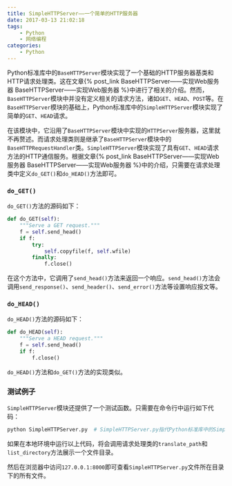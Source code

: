 ```yaml
---
title: SimpleHTTPServer——一个简单的HTTP服务器
date: 2017-03-13 21:02:18
tags:
    - Python
    - 网络编程
categories:
    - Python
---
```



Python标准库中的`BaseHTTPServer`模块实现了一个基础的HTTP服务器基类和HTTP请求处理类。这在文章{% post_link BaseHTTPServer——实现Web服务器 BaseHTTPServer——实现Web服务器 %}中进行了相关的介绍。然而，`BaseHTTPServer`模块中并没有定义相关的请求方法，诸如`GET`、`HEAD`、`POST`等。在`BaseHTTPServer`模块的基础上，Python标准库中的`SimpleHTTPServer`模块实现了简单的`GET`、`HEAD`请求。

在该模块中，它沿用了`BaseHTTPServer`模块中实现的`HTTPServer`服务器，这里就不再赘述。而请求处理类则是继承了`BaseHTTPServer`模块中的`BaseHTTPRequestHandler`类。`SimpleHTTPServer`模块实现了具有`GET`、`HEAD`请求方法的HTTP通信服务。根据文章{% post_link BaseHTTPServer——实现Web服务器 BaseHTTPServer——实现Web服务器 %}中的介绍，只需要在请求处理类中定义`do_GET()`和`do_HEAD()`方法即可。

<!-- more -->

### **`do_GET()`**

`do_GET()`方法的源码如下：

```Python
def do_GET(self):
    """Serve a GET request."""
    f = self.send_head()
    if f:
        try:
            self.copyfile(f, self.wfile)
        finally:
            f.close()
```

在这个方法中，它调用了`send_head()`方法来返回一个响应。`send_head()`方法会调用`send_response()`、`send_header()`、`send_error()`方法等设置响应报文等。

### **`do_HEAD()`**

`do_HEAD()`方法的源码如下：

```Python
def do_HEAD(self):
    """Serve a HEAD request."""
    f = self.send_head()
    if f:
        f.close()
```

`do_HEAD()`方法和`do_GET()`方法的实现类似。

### 测试例子

`SimpleHTTPServer`模块还提供了一个测试函数。只需要在命令行中运行如下代码：

```Python
python SimpleHTTPServer.py  # SimpleHTTPServer.py指代Python标准库中的SimpleHTTPServer模块，注意文件位置。

```

如果在本地环境中运行以上代码，将会调用请求处理类的`translate_path`和`list_directory`方法展示一个文件目录。

然后在浏览器中访问`127.0.0.1:8000`即可查看`SimpleHTTPServer.py`文件所在目录下的所有文件。
